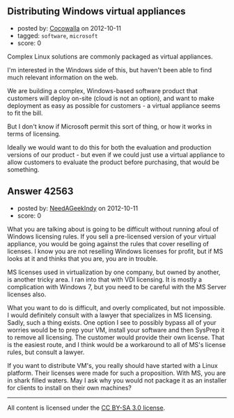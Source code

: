 ## Distributing Windows virtual appliances

- posted by: [Cocowalla](https://stackexchange.com/users/-1/2832-cocowalla) on 2012-10-11
- tagged: `software`, `microsoft`
- score: 0

Complex Linux solutions are commonly packaged as virtual appliances.

I'm interested in the Windows side of this, but haven't been able to find much relevant information on the web.

We are building a complex, Windows-based software product that customers will deploy on-site (cloud is not an option), and want to make deployment as easy as possible for customers - a virtual appliance seems to fit the bill.

But I don't know if Microsoft permit this sort of thing, or how it works in terms of licensing.

Ideally we would want to do this for both the evaluation and production versions of our product - but even if we could just use a virtual appliance to allow customers to evaluate the product before purchasing, that would be something.


## Answer 42563

- posted by: [NeedAGeekIndy](https://stackexchange.com/users/-1/19608-needageekindy) on 2012-10-11
- score: 0

What you are talking about is going to be difficult without running afoul of Windows licensing rules.  If you sell a pre-licensed version of your virtual appliance, you would be going against the rules that cover reselling of licenses.  I know you are not reselling Windows licenses for profit, but if MS looks at it and thinks that you are, you are in trouble.  

MS licenses used in virtualization by one company, but owned by another, is another tricky area.  I ran into that with VDI licensing.  It is mostly a complication with Windows 7, but you need to be careful with the MS Server licenses also.

What you want to do is difficult, and overly complicated, but not impossible.  I would definitely consult with a lawyer that specializes in MS licensing.  Sadly, such a thing exists.  One option I see to possibly bypass all of your worries would be to prep your VM, install your software and then SysPrep it to remove all licensing.  The customer would provide their own license.  That is the easiest route, and I think would be a workaround to all of MS's license rules, but consult a lawyer.

If you want to distribute VM's, you really should have started with a Linux platform.  Their licenses were made for such a proposition.  With MS, you are in shark filled waters.  May I ask why you would not package it as an installer for clients to install on their own machines?



---

All content is licensed under the [CC BY-SA 3.0 license](https://creativecommons.org/licenses/by-sa/3.0/).
